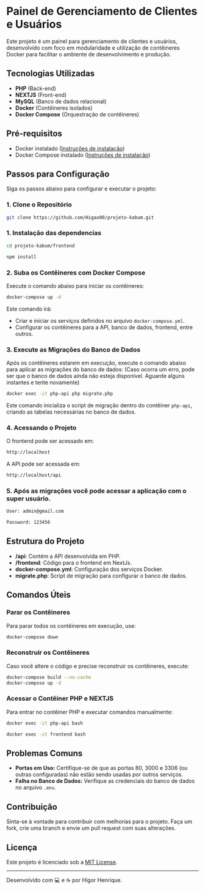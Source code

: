 # Painel de Gerenciamento de Clientes e Usuários

Este projeto é um painel para gerenciamento de clientes e usuários, desenvolvido com foco em modularidade e utilização de contêineres Docker para facilitar o ambiente de desenvolvimento e produção.

## Tecnologias Utilizadas

-   **PHP** (Back-end)
-   **NEXTJS** (Front-end)
-   **MySQL** (Banco de dados relacional)
-   **Docker** (Contêineres isolados)
-   **Docker Compose** (Orquestração de contêineres)

## Pré-requisitos

-   Docker instalado ([Instruções de instalação](https://docs.docker.com/get-docker/))
-   Docker Compose instalado ([Instruções de instalação](https://docs.docker.com/compose/install/))

## Passos para Configuração

Siga os passos abaixo para configurar e executar o projeto:

### 1. Clone o Repositório

```bash
git clone https://github.com/Higao00/projeto-kabum.git
```

### 1. Instalação das dependencias

```bash
cd projeto-kabum/frontend
```

```bash
npm install
```


### 2. Suba os Contêineres com Docker Compose

Execute o comando abaixo para iniciar os contêineres:

```bash
docker-compose up -d
```

Este comando irá:

-   Criar e iniciar os serviços definidos no arquivo `docker-compose.yml`.
-   Configurar os contêineres para a API, banco de dados, frontend, entre outros.

### 3. Execute as Migrações do Banco de Dados

Após os contêineres estarem em execução, execute o comando abaixo para aplicar as migrações do banco de dados: 
(Caso ocorra um erro, pode ser que o banco de dados ainda não esteja disponível. Aguarde alguns instantes e tente novamente)

```bash
docker exec -it php-api php migrate.php
```

Este comando inicializa o script de migração dentro do contêiner `php-api`, criando as tabelas necessárias no banco de dados.

### 4. Acessando o Projeto
O frontend pode ser acessado em:
```bash
http://localhost
```

A API pode ser acessada em:
```bash
http://localhost/api
```

### 5. Após as migrações você pode acessar a aplicação com o super usuário.

```bash
User: admin@gmail.com
```

```bash
Password: 123456
```

## Estrutura do Projeto

-   **/api**: Contém a API desenvolvida em PHP.
-   **/frontend**: Código para o frontend em NextJs.
-   **docker-compose.yml**: Configuração dos serviços Docker.
-   **migrate.php**: Script de migração para configurar o banco de dados.

## Comandos Úteis

### Parar os Contêineres

Para parar todos os contêineres em execução, use:

```bash
docker-compose down
```

### Reconstruir os Contêineres

Caso você altere o código e precise reconstruir os contêineres, execute:

```bash
docker-compose build --no-cache
docker-compose up -d
```

### Acessar o Contêiner PHP e NEXTJS

Para entrar no contêiner PHP e executar comandos manualmente:

```bash
docker exec -it php-api bash
```

```bash
docker exec -it frontend bash
```

## Problemas Comuns

-   **Portas em Uso:** Certifique-se de que as portas 80, 3000 e 3306 (ou outras configuradas) não estão sendo usadas por outros serviços.
-   **Falha no Banco de Dados:** Verifique as credenciais do banco de dados no arquivo `.env`.

## Contribuição

Sinta-se à vontade para contribuir com melhorias para o projeto. Faça um fork, crie uma branch e envie um pull request com suas alterações.

## Licença

Este projeto é licenciado sob a [MIT License](LICENSE).

---

Desenvolvido com 💻 e ☕ por Higor Henrique.

